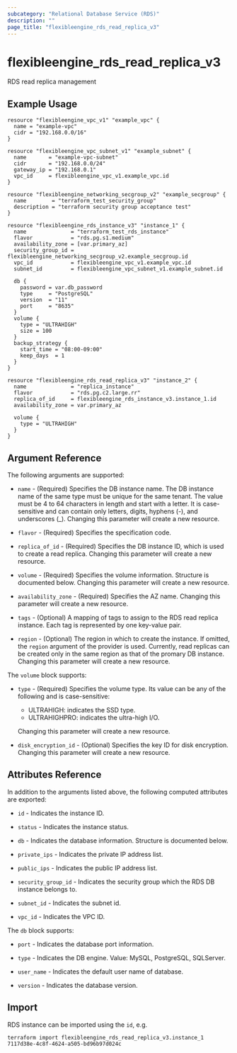 ```yaml
---
subcategory: "Relational Database Service (RDS)"
description: ""
page_title: "flexibleengine_rds_read_replica_v3"
---
```


# flexibleengine_rds_read_replica_v3

RDS read replica management

## Example Usage

```hcl
resource "flexibleengine_vpc_v1" "example_vpc" {
  name = "example-vpc"
  cidr = "192.168.0.0/16"
}

resource "flexibleengine_vpc_subnet_v1" "example_subnet" {
  name       = "example-vpc-subnet"
  cidr       = "192.168.0.0/24"
  gateway_ip = "192.168.0.1"
  vpc_id     = flexibleengine_vpc_v1.example_vpc.id
}

resource "flexibleengine_networking_secgroup_v2" "example_secgroup" {
  name        = "terraform_test_security_group"
  description = "terraform security group acceptance test"
}

resource "flexibleengine_rds_instance_v3" "instance_1" {
  name              = "terraform_test_rds_instance"
  flavor            = "rds.pg.s1.medium"
  availability_zone = [var.primary_az]
  security_group_id = flexibleengine_networking_secgroup_v2.example_secgroup.id
  vpc_id            = flexibleengine_vpc_v1.example_vpc.id
  subnet_id         = flexibleengine_vpc_subnet_v1.example_subnet.id

  db {
    password = var.db_password
    type     = "PostgreSQL"
    version  = "11"
    port     = "8635"
  }
  volume {
    type = "ULTRAHIGH"
    size = 100
  }
  backup_strategy {
    start_time = "08:00-09:00"
    keep_days  = 1
  }
}

resource "flexibleengine_rds_read_replica_v3" "instance_2" {
  name              = "replica_instance"
  flavor            = "rds.pg.c2.large.rr"
  replica_of_id     = flexibleengine_rds_instance_v3.instance_1.id
  availability_zone = var.primary_az

  volume {
    type = "ULTRAHIGH"
  }
}
```

## Argument Reference

The following arguments are supported:

* `name` - (Required) Specifies the DB instance name.
    The DB instance name of the same type must be unique for the
    same tenant. The value must be 4 to 64 characters in length
    and start with a letter. It is case-sensitive and can contain
    only letters, digits, hyphens (-), and underscores (_).
    Changing this parameter will create a new resource.

* `flavor` - (Required) Specifies the specification code.

* `replica_of_id` - (Required) Specifies the DB instance ID, which is used to
    create a read replica. Changing this parameter will create a new resource.

* `volume` - (Required) Specifies the volume information. Structure is documented below.
    Changing this parameter will create a new resource.

* `availability_zone` - (Required) Specifies the AZ name.
    Changing this parameter will create a new resource.

* `tags` - (Optional) A mapping of tags to assign to the RDS read replica instance.
    Each tag is represented by one key-value pair.

* `region` - (Optional) The region in which to create the instance. If omitted,
    the `region` argument of the provider is used. Currently, read replicas can
    be created only in the same region as that of the promary DB instance.
    Changing this parameter will create a new resource.

The `volume` block supports:

* `type` - (Required) Specifies the volume type. Its value can be any of the following
    and is case-sensitive:
    - ULTRAHIGH: indicates the SSD type.
    - ULTRAHIGHPRO: indicates the ultra-high I/O.

    Changing this parameter will create a new resource.

* `disk_encryption_id` -  (Optional) Specifies the key ID for disk encryption.
    Changing this parameter will create a new resource.

## Attributes Reference

In addition to the arguments listed above, the following computed attributes are exported:

* `id` - Indicates the instance ID.

* `status` - Indicates the instance status.

* `db` - Indicates the database information. Structure is documented below.

* `private_ips` - Indicates the private IP address list.

* `public_ips` - Indicates the public IP address list.

* `security_group_id` - Indicates the security group which the RDS DB instance belongs to.

* `subnet_id` - Indicates the subnet id.

* `vpc_id` - Indicates the VPC ID.

The `db` block supports:

* `port` - Indicates the database port information.

* `type` - Indicates the DB engine. Value: MySQL, PostgreSQL, SQLServer.

* `user_name` - Indicates the default user name of database.

* `version` - Indicates the database version.

## Import

RDS instance can be imported using the `id`, e.g.

```shell
terraform import flexibleengine_rds_read_replica_v3.instance_1 7117d38e-4c8f-4624-a505-bd96b97d024c
```
